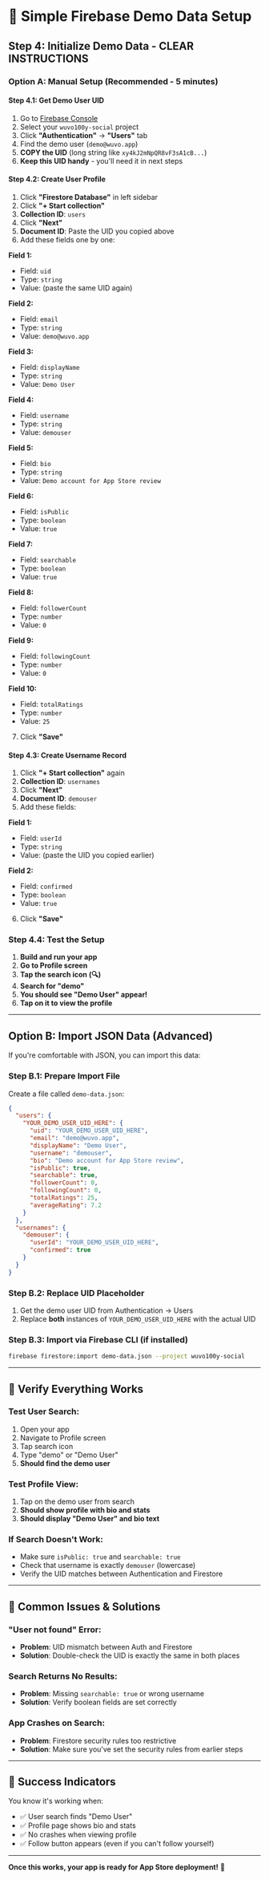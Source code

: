 # 🎯 Simple Firebase Demo Data Setup

## **Step 4: Initialize Demo Data - CLEAR INSTRUCTIONS**

### **Option A: Manual Setup (Recommended - 5 minutes)**

#### **Step 4.1: Get Demo User UID**
1. Go to [Firebase Console](https://console.firebase.google.com/)
2. Select your `wuvo100y-social` project
3. Click **"Authentication"** → **"Users"** tab
4. Find the demo user (`demo@wuvo.app`)
5. **COPY the UID** (long string like `xy4kJ2mNpQR8vF3sA1cB...`)
6. **Keep this UID handy** - you'll need it in next steps

#### **Step 4.2: Create User Profile**
1. Click **"Firestore Database"** in left sidebar
2. Click **"+ Start collection"**
3. **Collection ID**: `users`
4. Click **"Next"**
5. **Document ID**: Paste the UID you copied above
6. Add these fields one by one:

**Field 1:**
- Field: `uid` 
- Type: `string`
- Value: (paste the same UID again)

**Field 2:**
- Field: `email`
- Type: `string` 
- Value: `demo@wuvo.app`

**Field 3:**
- Field: `displayName`
- Type: `string`
- Value: `Demo User`

**Field 4:**
- Field: `username`
- Type: `string`
- Value: `demouser`

**Field 5:**
- Field: `bio`
- Type: `string`
- Value: `Demo account for App Store review`

**Field 6:**
- Field: `isPublic`
- Type: `boolean`
- Value: `true`

**Field 7:**
- Field: `searchable`
- Type: `boolean`
- Value: `true`

**Field 8:**
- Field: `followerCount`
- Type: `number`
- Value: `0`

**Field 9:**
- Field: `followingCount`
- Type: `number`
- Value: `0`

**Field 10:**
- Field: `totalRatings`
- Type: `number`
- Value: `25`

7. Click **"Save"**

#### **Step 4.3: Create Username Record**
1. Click **"+ Start collection"** again
2. **Collection ID**: `usernames`
3. Click **"Next"**
4. **Document ID**: `demouser`
5. Add these fields:

**Field 1:**
- Field: `userId`
- Type: `string`
- Value: (paste the UID you copied earlier)

**Field 2:**
- Field: `confirmed`
- Type: `boolean`
- Value: `true`

6. Click **"Save"**

### **Step 4.4: Test the Setup**
1. **Build and run your app**
2. **Go to Profile screen**
3. **Tap the search icon (🔍)**
4. **Search for "demo"**
5. **You should see "Demo User" appear!**
6. **Tap on it to view the profile**

---

## **Option B: Import JSON Data (Advanced)**

If you're comfortable with JSON, you can import this data:

### **Step B.1: Prepare Import File**
Create a file called `demo-data.json`:

```json
{
  "users": {
    "YOUR_DEMO_USER_UID_HERE": {
      "uid": "YOUR_DEMO_USER_UID_HERE",
      "email": "demo@wuvo.app",
      "displayName": "Demo User",
      "username": "demouser",
      "bio": "Demo account for App Store review",
      "isPublic": true,
      "searchable": true,
      "followerCount": 0,
      "followingCount": 0,
      "totalRatings": 25,
      "averageRating": 7.2
    }
  },
  "usernames": {
    "demouser": {
      "userId": "YOUR_DEMO_USER_UID_HERE",
      "confirmed": true
    }
  }
}
```

### **Step B.2: Replace UID Placeholder**
1. Get the demo user UID from Authentication → Users
2. Replace **both** instances of `YOUR_DEMO_USER_UID_HERE` with the actual UID

### **Step B.3: Import via Firebase CLI** (if installed)
```bash
firebase firestore:import demo-data.json --project wuvo100y-social
```

---

## **🧪 Verify Everything Works**

### **Test User Search:**
1. Open your app
2. Navigate to Profile screen
3. Tap search icon
4. Type "demo" or "Demo User"
5. **Should find the demo user**

### **Test Profile View:**
1. Tap on the demo user from search
2. **Should show profile with bio and stats**
3. **Should display "Demo User" and bio text**

### **If Search Doesn't Work:**
- Make sure `isPublic: true` and `searchable: true`
- Check that username is exactly `demouser` (lowercase)
- Verify the UID matches between Authentication and Firestore

---

## **🚨 Common Issues & Solutions**

### **"User not found" Error:**
- **Problem**: UID mismatch between Auth and Firestore
- **Solution**: Double-check the UID is exactly the same in both places

### **Search Returns No Results:**
- **Problem**: Missing `searchable: true` or wrong username
- **Solution**: Verify boolean fields are set correctly

### **App Crashes on Search:**
- **Problem**: Firestore security rules too restrictive
- **Solution**: Make sure you've set the security rules from earlier steps

---

## **🎉 Success Indicators**

You know it's working when:
- ✅ User search finds "Demo User"
- ✅ Profile page shows bio and stats
- ✅ No crashes when viewing profile
- ✅ Follow button appears (even if you can't follow yourself)

---

**Once this works, your app is ready for App Store deployment!** 🚀